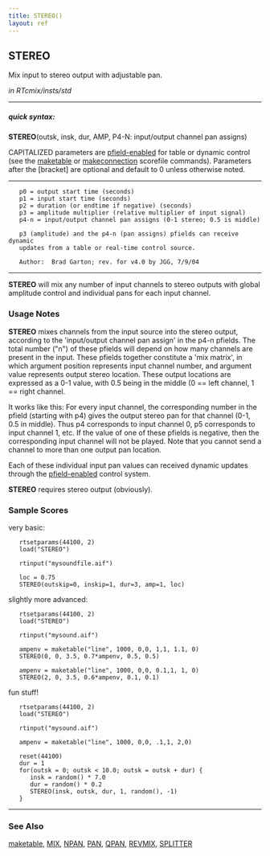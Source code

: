 ```yaml
---
title: STEREO()
layout: ref
---
```


## STEREO

Mix input to stereo output with adjustable pan.

*in RTcmix/insts/std*  
  

-----

##### quick syntax:

**STEREO**(outsk, insk, dur, AMP, P4-N: input/output channel pan
assigns)

CAPITALIZED parameters are [pfield-enabled](pfield-enabled.html) for
table or dynamic control (see the
[maketable](../scorefile/maketable-2.html) or
[makeconnection](../scorefile/makeconnection-2.html) scorefile
commands). Parameters after the \[bracket\] are optional and default to
0 unless otherwise noted.

-----

  

``` 
   p0 = output start time (seconds)
   p1 = input start time (seconds)
   p2 = duration (or endtime if negative) (seconds)
   p3 = amplitude multiplier (relative multiplier of input signal)
   p4-n = input/output channel pan assigns (0-1 stereo; 0.5 is middle)

   p3 (amplitude) and the p4-n (pan assigns) pfields can receive dynamic
   updates from a table or real-time control source.

   Author:  Brad Garton; rev. for v4.0 by JGG, 7/9/04
```

  

-----

  
**STEREO** will mix any number of input channels to stereo outputs with
global amplitude control and individual pans for each input channel.

### Usage Notes

**STEREO** mixes channels from the input source into the stereo output,
according to the 'input/output channel pan assign' in the p4-n pfields.
The total number ("n") of these pfields will depend on how many channels
are present in the input. These pfields together constitute a 'mix
matrix', in which argument position represents input channel number, and
argument value represents output stereo location. These output locations
are expressed as a 0-1 value, with 0.5 being in the middle (0 == left
channel, 1 == right channel.

It works like this: For every input channel, the corresponding number in
the pfield (starting with p4) gives the output stereo pan for that
channel (0-1, 0.5 in middle). Thus p4 corresponds to input channel 0, p5
corresponds to input channel 1, etc. If the value of one of these
pfields is negative, then the corresponding input channel will not be
played. Note that you cannot send a channel to more than one output pan
location.

Each of these individual input pan values can received dynamic updates
through the [pfield-enabled](pfield-enabled-2.html) control system.

**STEREO** requires stereo output (obviously).

### Sample Scores

very basic:

``` 
   rtsetparams(44100, 2)
   load("STEREO")

   rtinput("mysoundfile.aif")

   loc = 0.75
   STEREO(outskip=0, inskip=1, dur=3, amp=1, loc)
```

  
  
slightly more advanced:

``` 
   rtsetparams(44100, 2)
   load("STEREO")

   rtinput("mysound.aif")

   ampenv = maketable("line", 1000, 0,0, 1,1, 1.1, 0)
   STEREO(0, 0, 3.5, 0.7*ampenv, 0.5, 0.5)

   ampenv = maketable("line", 1000, 0,0, 0.1,1, 1, 0)
   STEREO(2, 0, 3.5, 0.6*ampenv, 0.1, 0.1)
```

  
  
fun stuff\!

``` 
   rtsetparams(44100, 2)
   load("STEREO")

   rtinput("mysound.aif")

   ampenv = maketable("line", 1000, 0,0, .1,1, 2,0)

   reset(44100)
   dur = 1
   for(outsk = 0; outsk < 10.0; outsk = outsk + dur) {
      insk = random() * 7.0
      dur = random() * 0.2
      STEREO(insk, outsk, dur, 1, random(), -1)
   }
```

  

-----

### See Also

[maketable](../scorefile/maketable.html), [MIX](MIX.html),
[NPAN](NPAN.html), [PAN](PAN.html), [QPAN](QPAN.html),
[REVMIX](REVMIX.html), [SPLITTER](SPLITTER.html)
